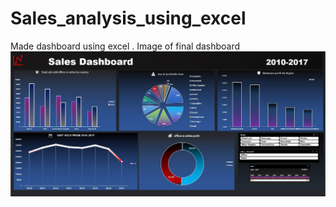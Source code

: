 # Sales_analysis_using_excel
Made dashboard using excel .
Image of final dashboard
![Final dashbord look](https://github.com/Ankush123456-code/Sales_analysis_using_excel/blob/main/Dashboard.jpg)

